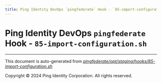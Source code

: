 ```yaml
---
title: Ping Identity DevOps `pingfederate` Hook - `85-import-configuration.sh`
---
```


# Ping Identity DevOps `pingfederate` Hook - `85-import-configuration.sh`

---
This document is auto-generated from _[pingfederate/opt/staging/hooks/85-import-configuration.sh](https://github.com/pingidentity/pingidentity-docker-builds/blob/master/pingfederate/opt/staging/hooks/85-import-configuration.sh)_

Copyright © 2024 Ping Identity Corporation. All rights reserved.
